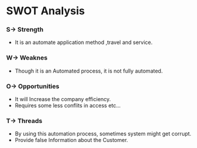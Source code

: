 # SWOT Analysis

  ### S-> Strength
  
  * It is an automate application method ,travel and service.
    
  ### W-> Weaknes

  * Though it is an Automated process, it is not fully automated.
    
  ### O-> Opportunities
  
  * It will Increase the company efficiency.
  * Requires some less conflits in access etc...
  
  ### T-> Threads

  * By using this automation process, sometimes system might get corrupt.
  * Provide false Information about the Customer.
